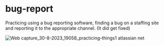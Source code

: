 # bug-report
Practicing using a bug reporting software, finding a bug on a staffing site and reporting it to the appropriate channel. (It did get fixed)


![Web capture_30-8-2023_19058_practicing-things1 atlassian net](https://github.com/hazymist/bug-reporting/assets/54222236/90dc3c1e-4ed4-4e15-91ee-7f09648a1c6e)
